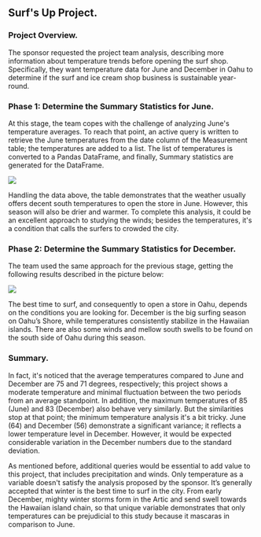 ## Surf's Up Project.

### Project Overview.
The sponsor requested the project team analysis, describing more information about temperature trends before opening the surf shop. Specifically, they want temperature data for June and December in Oahu to determine if the surf and ice cream shop business is sustainable year-round.

### Phase 1: Determine the Summary Statistics for June.
At this stage, the team copes with the challenge of analyzing June's temperature averages. To reach that point, an active query is written to retrieve the June temperatures from the date column of the Measurement table; the temperatures are added to a list. The list of temperatures is converted to a Pandas DataFrame, and finally, Summary statistics are generated for the DataFrame.

![](/surfs_up/june_temps.png)

Handling the data above, the table demonstrates that the weather usually offers decent south temperatures to open the store in June. However, this season will also be drier and warmer. To complete this analysis, it could be an excellent approach to studying the winds; besides the temperatures, it's a condition that calls the surfers to crowded the city.

### Phase 2: Determine the Summary Statistics for December.
The team used the same approach for the previous stage, getting the following results described in the picture below:

![](/surfs_up/december_temps.png)

The best time to surf, and consequently to open a store in Oahu, depends on the conditions you are looking for. December is the big surfing season on Oahu’s Shore, while temperatures consistently stabilize in the Hawaiian islands. There are also some winds and mellow south swells to be found on the south side of Oahu during this season.

### Summary.
In fact, it's noticed that the average temperatures compared to June and December are 75 and 71 degrees, respectively; this project shows a moderate temperature and minimal fluctuation between the two periods from an average standpoint. In addition, the maximum temperatures of 85 (June) and 83 (December) also behave very similarly. But the similarities stop at that point; the minimum temperature analysis it's a bit tricky. June (64) and December (56) demonstrate a significant variance; it reflects a lower temperature level in December. However, it would be expected considerable variation in the December numbers due to the standard deviation.

As mentioned before, additional queries would be essential to add value to this project, that includes precipitation and winds. Only temperature as a variable doesn't satisfy the analysis proposed by the sponsor. It’s generally accepted that winter is the best time to surf in the city. From early December, mighty winter storms form in the Artic and send swell towards the Hawaiian island chain, so that unique variable demonstrates that only temperatures can be prejudicial to this study because it mascaras in comparison to June.
